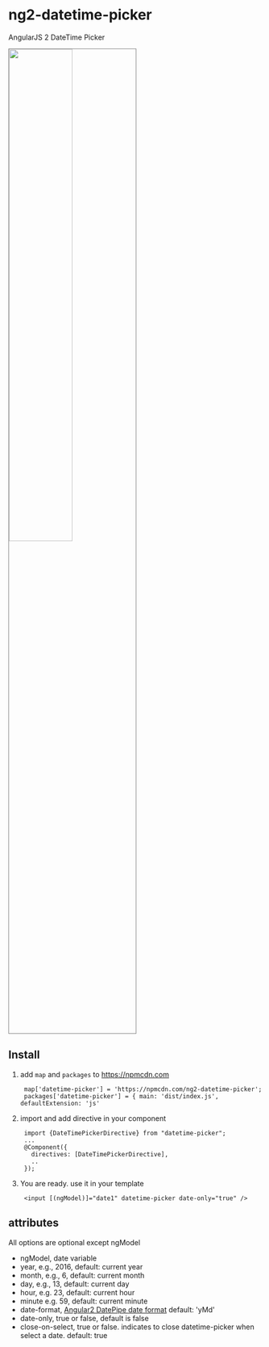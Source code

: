 # ng2-datetime-picker
AngularJS 2 DateTime Picker

<a href="http://plnkr.co/edit/32syXF?p=preview">
<img src="http://i.imgur.com/g5qbBBz.png" width="50%" style="border:1px solid grey" />
</a>

## Install

1. add `map` and `packages` to https://npmcdn.com

        map['datetime-picker'] = 'https://npmcdn.com/ng2-datetime-picker';
        packages['datetime-picker'] = { main: 'dist/index.js', defaultExtension: 'js' 
       
2. import and add directive in your component

        import {DateTimePickerDirective} from "datetime-picker";
        ...
        @Component({
          directives: [DateTimePickerDirective],
          ..
        });

3. You are ready. use it in your template

        <input [(ngModel)]="date1" datetime-picker date-only="true" />


## attributes
  All options are optional except ngModel

  * ngModel, date variable
  * year, e.g., 2016, default: current year
  * month, e.g.,  6, default: current month
  * day, e.g., 13, default: current day
  * hour, e.g. 23, default: current hour
  * minute e.g. 59, default: current minute
  * date-format, [Angular2 DatePipe date format](https://angular.io/docs/ts/latest/api/common/index/DatePipe-class.html) default: 'yMd'
  * date-only,  true or false, default is false
  * close-on-select, true or false. indicates to close
    datetime-picker when select a date. default: true


